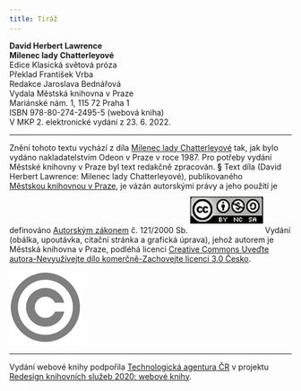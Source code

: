 ```yaml
---
title: Tiráž
---
```


**David Herbert Lawrence    
Milenec lady Chatterleyové**  
Edice Klasická světová próza  
Překlad František Vrba  
Redakce Jaroslava Bednářová  
Vydala Městská knihovna v Praze  
Mariánské nám. 1, 115 72 Praha 1  
ISBN 978-80-274-2495-5 (webová kniha)  
V MKP 2. elektronické vydání z 23. 6. 2022.

***

Znění tohoto textu vychází z díla [Milenec lady Chatterleyové](https://search.mlp.cz/cz/titul/milenec-lady-chatterleyove/18519/) tak, jak bylo vydáno nakladatelstvím Odeon v Praze v roce 1987. Pro potřeby vydání Městské knihovny v Praze byl text redakčně zpracován.
**§**
Text díla (David Herbert Lawrence: Milenec lady Chatterleyové), publikovaného [Městskou knihovnou v Praze](https://www.mlp.cz/cz/), je vázán autorskými právy a jeho použití je definováno [Autorským zákonem](https://www.mkcr.cz/predpisy-zakonu-709.html) č. 121/2000 Sb.
[![image001.jpg](./resources/image001_fmt.jpeg)](https://creativecommons.org/licenses/by-nc-sa/3.0/cz/)
Vydání (obálka, upoutávka, citační stránka a grafická úprava), jehož autorem je Městská knihovna v Praze, podléhá licenci [Creative Commons Uveďte autora-Nevyužívejte dílo komerčně-Zachovejte licenci 3.0 Česko](https://creativecommons.org/licenses/by-nc-sa/3.0/cz/).
  
  
![image002.jpg](./resources/image002_fmt.jpeg)

***

Vydání webové knihy podpořila [Technologická agentura ČR](https://www.tacr.cz/) v projektu [Redesign knihovních služeb 2020: webové knihy](https://starfos.tacr.cz/cs/project/TL04000391).